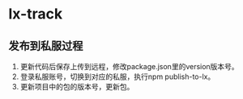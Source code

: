 lx-track
==========
## 发布到私服过程

1. 更新代码后保存上传到远程，修改package.json里的version版本号。
2. 登录私服账号，切换到对应的私服，执行npm publish-to-lx。
3. 更新项目中的包的版本号，更新包。

